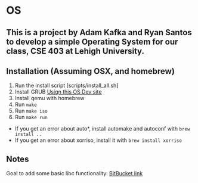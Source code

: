# OS
## This is a project by Adam Kafka and Ryan Santos to develop a simple Operating System for our class, CSE 403 at Lehigh University.

## Installation (Assuming OSX, and homebrew)
1. Run the install script [scripts/install\_all.sh]
2. Install GRUB [Usign this OS Dev site](http://wiki.osdev.org/GRUB_2#Installing_GRUB_2_on_OS_X)
3. Install qemu with homebrew
4. Run ``make``
5. Run ``make iso``
6. Run ``make run``

- If you get an error about auto\*, install automake and autoconf with ``brew install ..``
- If you get an error about xorriso, install it with ``brew install xorriso``

## Notes
Goal to add some basic libc functionality: [BitBucket link](https://bitbucket.org/pdclib/pdclib/src/95be959efe2ed2f36104ab5cffe9c222972d3e43/platform/posix/?at=default)
